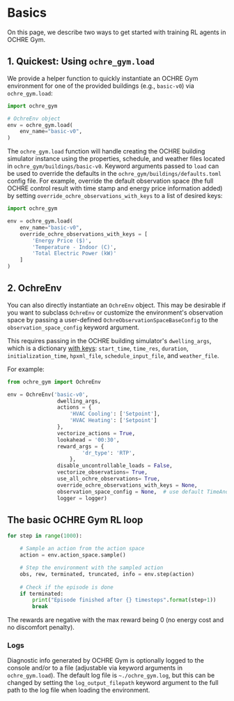 # Basics

On this page, we describe two ways to get started with training RL agents in OCHRE Gym.


## 1. Quickest: Using `ochre_gym.load`

We provide a helper function to quickly instantiate an OCHRE Gym environment for one of the provided buildings (e.g., `basic-v0`) via `ochre_gym.load`:

```python
import ochre_gym

# OchreEnv object
env = ochre_gym.load(
    env_name="basic-v0",
)
```

The `ochre_gym.load` function will handle creating the OCHRE building simulator instance using the properties, schedule, and weather files located in `ochre_gym/buildings/basic-v0`. 
Keyword arguments passed to `load` can be used to override the defaults in the `ochre_gym/buildings/defaults.toml` config file. For example, override the default observation space (the full OCHRE control result with time stamp and energy price information added) by setting `override_ochre_observations_with_keys` to a list of desired keys:

```python
import ochre_gym

env = ochre_gym.load(
    env_name="basic-v0",
    override_ochre_observations_with_keys = [
        'Energy Price ($)',
        'Temperature - Indoor (C)',
        'Total Electric Power (kW)'
    ]
)
```

## 2. OchreEnv

You can also directly instantiate an `OchreEnv` object. This may be desirable if you want to subclass `OchreEnv` or customize the environment's observation space by passing a user-defined `OchreObservationSpaceBaseConfig` to the `observation_space_config` keyword argument.

This requires passing in the OCHRE building simulator's `dwelling_args`, which is a dictionary [with keys](https://ochre-docs-final.readthedocs.io/en/latest/InputsAndArguments.html#dwelling-arguments): `start_time`, `time_res`, `duration`, `initialization_time`, `hpxml_file`, `schedule_input_file`, and `weather_file`.

For example:

```python
from ochre_gym import OchreEnv

env = OchreEnv('basic-v0',
                dwelling_args,
                actions = {
                    'HVAC Cooling': ['Setpoint'],
                    'HVAC Heating': ['Setpoint']
                },
                vectorize_actions = True,
                lookahead = '00:30',
                reward_args = {
                        'dr_type': 'RTP',
                    },
                disable_uncontrollable_loads = False,  
                vectorize_observations= True,
                use_all_ochre_observations= True,
                override_ochre_observations_with_keys = None, 
                observation_space_config = None,  # use default TimeAndEnergyPriceObservationSpaceConfig
                logger = logger)

```

## The basic OCHRE Gym RL loop

```python
for step in range(1000):

    # Sample an action from the action space
    action = env.action_space.sample()

    # Step the environment with the sampled action
    obs, rew, terminated, truncated, info = env.step(action)
    
    # Check if the episode is done       
    if terminated:
        print("Episode finished after {} timesteps".format(step+1))
        break
```

The rewards are negative with the max reward being 0 (no energy cost and no discomfort penalty).

### Logs

Diagnostic info generated by OCHRE Gym is optionally logged to the console and/or to a file (adjustable via keyword arguments in `ochre_gym.load`). The default log file is `~./ochre_gym.log`, but this can be changed by setting the `log_output_filepath` keyword argument to the full path to the log file when loading the environment.

